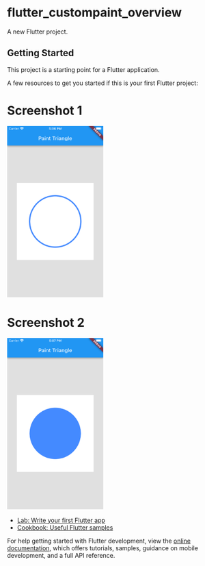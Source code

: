 # flutter_custompaint_overview

A new Flutter project.

## Getting Started

This project is a starting point for a Flutter application.

A few resources to get you started if this is your first Flutter project:





# Screenshot 1

<img src="https://github.com/Mirzaazmath/flutter_custompaint_overview/blob/circle/assets/Screenshot1.png" height="400">



# Screenshot 2

<img src="https://github.com/Mirzaazmath/flutter_custompaint_overview/blob/circle/assets/Screenshot2.png" height="400">

- [Lab: Write your first Flutter app](https://docs.flutter.dev/get-started/codelab)
- [Cookbook: Useful Flutter samples](https://docs.flutter.dev/cookbook)

For help getting started with Flutter development, view the
[online documentation](https://docs.flutter.dev/), which offers tutorials,
samples, guidance on mobile development, and a full API reference.
